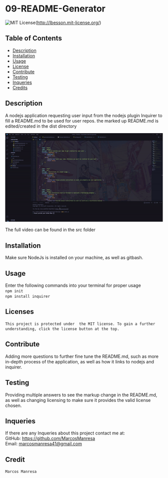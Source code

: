 # 09-README-Generator

  ![MIT License](https://img.shields.io/badge/License-MIT-brightgreen)(http://lbesson.mit-license.org/)

  ## Table of Contents
  * [Description](#description)
  * [Installation](#installation)
  * [Usage](#usage)
  * [License](#licensing)
  * [Contribute](#contribute)
  * [Testing](#testing)
  * [Inqueries](#inqueries)
  * [Credits](#credit)

  ## Description
  A nodejs application requesting user input from the nodejs plugin Inquirer to fill a README.md to be used for user repos. the marked up README.md is edited/created in the dist directory
  
  ![Gif](https://github.com/MarcosManresa/09-Readme-Generator/blob/main/src/ezgif-1-494d8d15cb14.gif) </br>
  
  The full video can be found in the src folder 

  ## Installation
  Make sure NodeJs is installed on your machine, as well as gitbash.

  ## Usage
  Enter the following commands into your terminal for proper usage </br> ``npm init`` </br> ``npm install inquirer`` </br>

   ## Licenses
    This project is protected under  the MIT license. To gain a further understanding, click the license button at the top.

  ## Contribute
  Adding more questions to further fine tune the README.md, such as more in-depth process of the application, as well as how it links to nodejs and inquirer.

  ## Testing
  Providing multiple answers to see the markup change in the README.md, as well as changing licensing to make sure it provides the valid license chosen.

  ## Inqueries
  If there are any Inqueries about this project contact me at: </br>
  GitHub: https://github.com/MarcosManresa </br>
  Email: marcosmanresa41@gmail.com

  ## Credit
    Marcos Manresa
